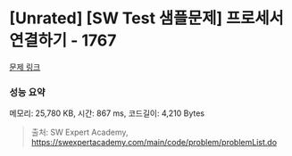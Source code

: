# [Unrated] [SW Test 샘플문제] 프로세서 연결하기 - 1767 

[문제 링크](https://swexpertacademy.com/main/code/problem/problemDetail.do?contestProbId=AV4suNtaXFEDFAUf) 

### 성능 요약

메모리: 25,780 KB, 시간: 867 ms, 코드길이: 4,210 Bytes



> 출처: SW Expert Academy, https://swexpertacademy.com/main/code/problem/problemList.do
